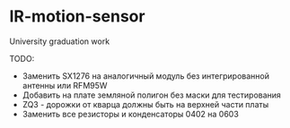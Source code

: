 # IR-motion-sensor
University graduation work

TODO:
- Заменить SX1276 на аналогичный модуль без интегрированной антенны или RFM95W
- Добавить на плате земляной полигон без маски для тестирования
- ZQ3 - дорожки от кварца должны быть на верхней части платы
- Заменить все резисторы и конденсаторы 0402 на 0603
